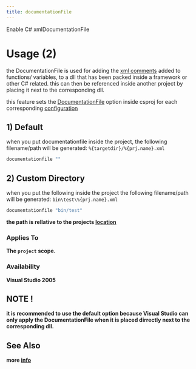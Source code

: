 ```yaml
---
title: documentationFile
---
```


Enable C# xmlDocumentationFile

# Usage (2) #
the DocumentationFile is used for adding the [xml comments](https://learn.microsoft.com/en-us/dotnet/csharp/language-reference/xmldoc/) added to functions/ variables, to a dll that has been packed inside a framework or other C# related.
this can then be referenced inside another project by placing it next to the corresponding dll.

this feature sets the [DocumentationFile](https://learn.microsoft.com/en-us/dotnet/csharp/language-reference/compiler-options/output#documentationfile) option inside csproj for each corresponding [configuration](https://premake.github.io/docs/configurations/)

## 1) Default ##

when you put documentationfile inside the project, the following filename/path will be generated:
```%{targetdir}/%{prj.name}.xml```
```lua
documentationfile ""
```

## 2) Custom Directory ##

when you put the following inside the project the following filename/path will be generated:
```bin\test\%{prj.name}.xml```

```lua
documentationfile "bin/test"
```
<b>the path is rellative to the projects [location](https://premake.github.io/docs/location/)

### Applies To ###

The `project` scope.

### Availability ###

Visual Studio 2005

## <b>NOTE !</b> ##
it is recommended to use the default option because Visual Studio can only apply the DocumentationFile when it is placed dirrectly next to the corresponding dll.

## See Also ##
more [info](https://learn.microsoft.com/en-us/dotnet/csharp/language-reference/xmldoc/#create-xml-documentation-output)
